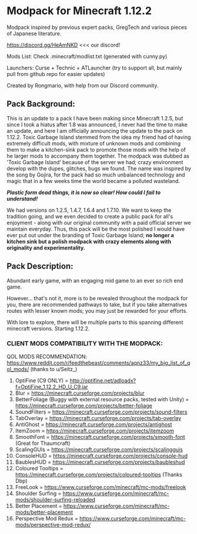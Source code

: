 # Modpack for Minecraft 1.12.2

Modpack inspired by previous expert packs, GregTech and various pieces of Japanese literature.

https://discord.gg/HeAmNKD <<< our discord!

Mods List: Check .minecraft/modlist.txt (generated with cunny.py)

Launchers: Curse + Technic + ATLauncher (try to support all, but mainly pull from github repo for easier updates)

Created by Rongmario, with help from our Discord community.

## Pack Background:

This is an update to a pack I have been making since Minecraft 1.2.5, but since I took a hiatus after 1.8 was announced, I never had the time to make an update, and here I am officially announcing the update to the pack on 1.12.2. Toxic Garbage Island stemmed from the idea my friend had of having extremely difficult mods, with mixture of unknown mods and combining them to make a kitchen-sink pack to promote those mods with the help of he larger mods to accompany them together. The modpack was dubbed as 'Toxic Garbage Island' because of the server we had; crazy environment develop with the dupes, glitches, bugs we found. The name was inspired by the song by Gojira, for the pack had so much unbalanced technology and magic that in a few weeks time the world became a polluted wasteland.

***Plastic form dead things, it is now so clear! How could I fail to understand!***

We had versions on 1.2.5, 1.4.7, 1.6.4 and 1.7.10. We want to keep the tradition going, and we even decided to create a public pack for all's enjoyment - along with our original community with a paid official server we maintain everyday. Thus, this pack will be the most polished I would have ever put out under the branding of Toxic Garbage Island; **no longer a kitchen sink but a polish modpack with crazy elements along with originality and experimentality.**

## Pack Description:

Abundant early game, with an engaging mid game to an ever so rich end game. 

However... that's not it, more is to be revealed throughout the modpack for you, there are recommended pathways to take, but if you take alternatives routes with lesser known mods; you may just be rewarded for your efforts. 

With lore to explore, there will be multiple parts to this spanning different minecraft versions. Starting 1.12.2.

### CLIENT MODS COMPATIBILITY WITH THE MODPACK:

QOL MODS RECOMMENDATION: https://www.reddit.com/r/feedthebeast/comments/aqnz33/my_big_list_of_qol_mods/ (thanks to u/Seitz_)
1. OptiFine (C9 ONLY) = http://optifine.net/adloadx?f=OptiFine_1.12.2_HD_U_C9.jar
2. Blur = https://minecraft.curseforge.com/projects/blur
3. BetterFoliage (Buggy with external resource packs, tested with Unity) = https://minecraft.curseforge.com/projects/better-foliage
4. SoundFilters = https://minecraft.curseforge.com/projects/sound-filters
5. TabOverlay = https://minecraft.curseforge.com/projects/tab-overlay
6. AntiGhost = https://minecraft.curseforge.com/projects/antighost
7. ItemZoom = https://minecraft.curseforge.com/projects/itemzoom
8. SmoothFont = https://minecraft.curseforge.com/projects/smooth-font (Great for Thaumcraft)
9. ScalingGUIs = https://minecraft.curseforge.com/projects/scalingguis
10. ConsoleHUD = https://minecraft.curseforge.com/projects/console-hud
11. BaublesHUD = https://minecraft.curseforge.com/projects/baubleshud
12. Coloured Tooltips = https://minecraft.curseforge.com/projects/coloured-tooltips (Thanks Dbp)
13. FreeLook = https://www.curseforge.com/minecraft/mc-mods/freelook
14. Shoulder Surfing = https://www.curseforge.com/minecraft/mc-mods/shoulder-surfing-reloaded
15. Better Placement = https://www.curseforge.com/minecraft/mc-mods/better-placement
16. Perspective Mod Redux = https://www.curseforge.com/minecraft/mc-mods/perspective-mod-redux/

